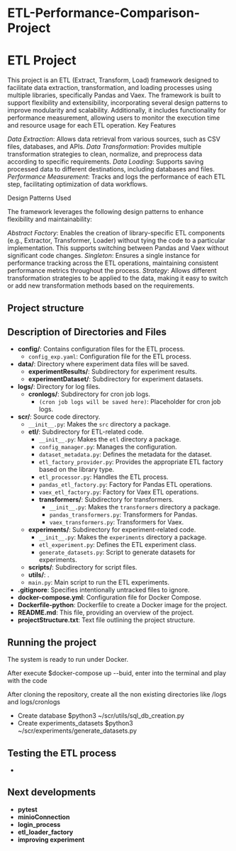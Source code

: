 # ETL-Performance-Comparison-Project
# ETL Project
This project is an ETL (Extract, Transform, Load) framework designed to facilitate data extraction, transformation, and loading processes using multiple libraries, specifically Pandas and Vaex. The framework is built to support flexibility and extensibility, incorporating several design patterns to improve modularity and scalability. Additionally, it includes functionality for performance measurement, allowing users to monitor the execution time and resource usage for each ETL operation.
Key Features

*Data Extraction*: Allows data retrieval from various sources, such as CSV files, databases, and APIs.
*Data Transformation*: Provides multiple transformation strategies to clean, normalize, and preprocess data according to specific requirements.
*Data Loading*: Supports saving processed data to different destinations, including databases and files.
*Performance Measurement*: Tracks and logs the performance of each ETL step, facilitating optimization of data workflows.

Design Patterns Used

The framework leverages the following design patterns to enhance flexibility and maintainability:

*Abstract Factory*: Enables the creation of library-specific ETL components (e.g., Extractor, Transformer, Loader) without tying the code to a particular implementation. This supports switching between Pandas and Vaex without significant code changes.
*Singleton*: Ensures a single instance for performance tracking across the ETL operations, maintaining consistent performance metrics throughout the process.
*Strategy*: Allows different transformation strategies to be applied to the data, making it easy to switch or add new transformation methods based on the requirements.
## Project structure 


## Description of Directories and Files 

- **config/**: Contains configuration files for the ETL process.
  - `config_exp.yaml`: Configuration file for the ETL process.
- **data/**: Directory where experiment data files will be saved.
  - **experimentResults/**: Subdirectory for experiment results.
  - **experimentDataset/**: Subdirectory for experiment datasets.
- **logs/**: Directory for log files.
  - **cronlogs/**: Subdirectory for cron job logs.
    - `(cron job logs will be saved here)`: Placeholder for cron job logs.
- **scr/**: Source code directory.
  - `__init__.py`: Makes the `src` directory a package.
  - **etl/**: Subdirectory for ETL-related code.
    - `__init__.py`: Makes the `etl` directory a package.
    - `config_manager.py`: Manages the configuration.
    - `dataset_metadata.py`: Defines the metadata for the dataset.
    - `etl_factory_provider.py`: Provides the appropriate ETL factory based on the library type.
    - `etl_processor.py`: Handles the ETL process.
    - `pandas_etl_factory.py`: Factory for Pandas ETL operations.
    - `vaex_etl_factory.py`: Factory for Vaex ETL operations.
    - **transformers/**: Subdirectory for transformers.
      - `__init__.py`: Makes the `transformers` directory a package.
      - `pandas_transformers.py`: Transformers for Pandas.
      - `vaex_transformers.py`: Transformers for Vaex.
  - **experiments/**: Subdirectory for experiment-related code.
    - `__init__.py`: Makes the `experiments` directory a package.
    - `etl_experiment.py`: Defines the ETL experiment class.
    - `generate_datasets.py`: Script to generate datasets for experiments.
  - **scripts/**: Subdirectory for script files.
  - **utils/**: .
  - `main.py`: Main script to run the ETL experiments.
- **.gitignore**: Specifies intentionally untracked files to ignore.
- **docker-compose.yml**: Configuration file for Docker Compose.
- **Dockerfile-python**: Dockerfile to create a Docker image for the project.
- **README.md**: This file, providing an overview of the project.
- **projectStructure.txt**: Text file outlining the project structure.

## Running the project

The system is ready to run under Docker. 

After execute $docker-compose up --buid, enter into the terminal and play with the code

After cloning the repository, create all the non existing directories like /logs and logs/cronlogs

- Create database $python3 ~/scr/utils/sql_db_creation.py
- Create experiments_datasets $python3 ~/scr/experiments/generate_datasets.py

## Testing the ETL process

* 

## Next developments

- **pytest**
- **minioConnection**
- **login_process**
- **etl_loader_factory**
- **improving experiment**
